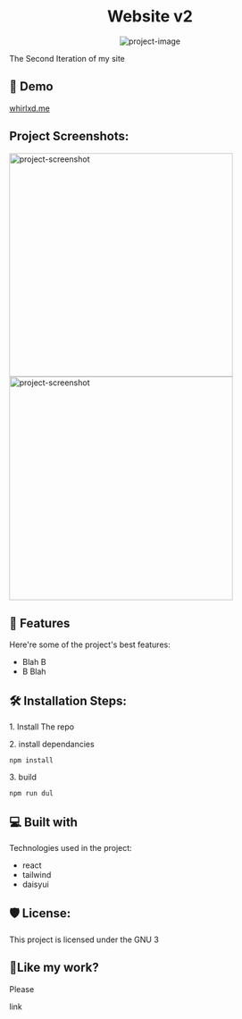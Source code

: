 <h1 align="center" id="title">Website v2</h1>

<p align="center"><img src="https://socialify.git.ci/whirlxd/websitev2/image?description=1&amp;font=Source%20Code%20Pro&amp;language=1&amp;name=1&amp;pattern=Solid&amp;theme=Dark" alt="project-image"></p>

<p id="description">The Second Iteration of my site</p>

<h2>🚀 Demo</h2>

[whirlxd.me](whirlxd.me)

<h2>Project Screenshots:</h2>

<img src="" alt="project-screenshot" width="400" height="400/">

<img src="" alt="project-screenshot" width="400" height="400/">

<h2>🧐 Features</h2>

Here're some of the project's best features:

- Blah B
- B Blah

<h2>🛠️ Installation Steps:</h2>

<p>1. Install The repo</p>

<p>2. install dependancies</p>

```
npm install
```

<p>3. build</p>

```
npm run dul
```

<h2>💻 Built with</h2>

Technologies used in the project:

- react
- tailwind
- daisyui

<h2>🛡️ License:</h2>

This project is licensed under the GNU 3

<h2>💖Like my work?</h2>

Please<p>link</p>
